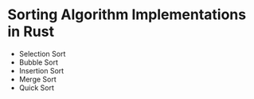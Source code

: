 # Sorting Algorithm Implementations in Rust
- Selection Sort
- Bubble Sort
- Insertion Sort
- Merge Sort
- Quick Sort
